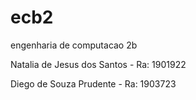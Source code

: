 # ecb2
engenharia de computacao 2b

Natalia de Jesus dos Santos - Ra: 1901922

Diego de Souza Prudente - Ra: 1903723
